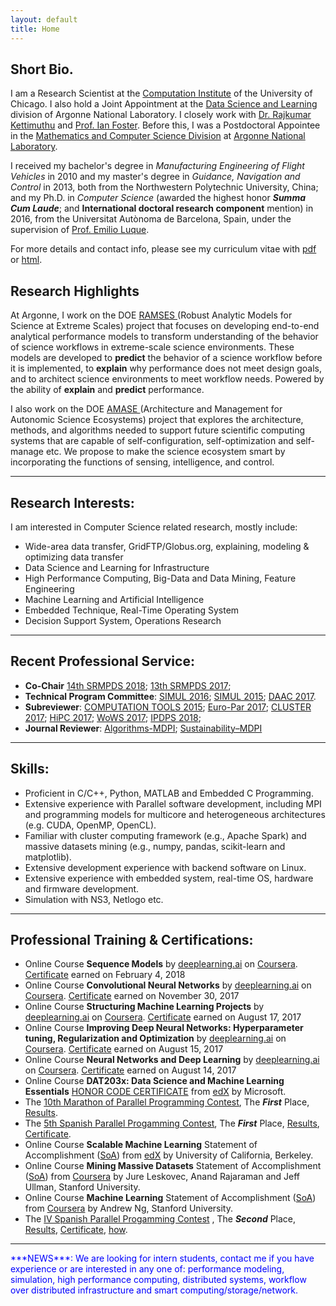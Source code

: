 ```yaml
---
layout: default
title: Home
---
```


## Short Bio.
I am a Research Scientist at the [Computation Institute](https://www.ci.uchicago.edu) of the University of Chicago. I also hold a Joint Appointment at the [Data Science and Learning](http://www.anl.gov/dsl) division of Argonne National Laboratory. I closely work with <a href="http://www.mcs.anl.gov/~kettimut/" target="_blank">Dr. Rajkumar Kettimuthu</a> and <a href="https://www.cs.uchicago.edu/directory/ian-foster" target="_blank">Prof. Ian Foster</a>. Before this, I was a Postdoctoral Appointee in the [Mathematics and Computer Science Division](http://www.mcs.anl.gov/person/zhengchun-liu) at [Argonne National Laboratory](http://www.anl.gov/).

I received my bachelor's degree in _Manufacturing Engineering of Flight Vehicles_ in 2010 and my master's degree in _Guidance, Navigation and Control_ in 2013, both from the Northwestern Polytechnic University, China; and my Ph.D. in _Computer Science_ (awarded the highest honor ___Summa Cum Laude___; and **International doctoral research component** mention) in 2016, from the Universitat Autònoma de Barcelona, Spain, under the supervision of <a href="http://grupsderecerca.uab.cat/hpc4eas/Emilio.Luque" target="_blank">Prof. Emilio Luque</a>.

For more details and contact info, please see my curriculum vitae with <a href="file/Zhengchun_Liu_CV.pdf" target="_blank">pdf</a> or <a href="file/Zhengchun_Liu_CV.html" target="_blank">html</a>.

## Research Highlights
At Argonne, I work on the DOE <a href="https://ramsesproject.github.io" target="_blank"> RAMSES </a> (Robust Analytic Models for Science at Extreme Scales) project that focuses on developing end-to-end analytical performance models to transform understanding of the behavior of science workflows in extreme-scale science environments. These models are developed to __predict__ the behavior of a science workflow before it is implemented, to __explain__ why performance does not meet design goals, and to architect science environments to meet workflow needs. Powered by the ability of __explain__ and __predict__ performance. 

I also work on the DOE <a href="https://amaseproject.github.io" target="_blank"> AMASE </a> (Architecture and Management for Autonomic Science Ecosystems) project that explores the architecture, methods, and algorithms needed to support future scientific computing systems that are capable of self-configuration, self-optimization and self-manage etc. We propose to make the science ecosystem smart by incorporating the functions of sensing, intelligence, and control.

---
## Research Interests:

I am interested in Computer Science related research, mostly include:

* Wide-area data transfer, GridFTP/Globus.org, explaining, modeling & optimizing data transfer 
* Data Science and Learning for Infrastructure
* High Performance Computing, Big-Data and Data Mining, Feature Engineering
* Machine Learning and Artificial Intelligence
* Embedded Technique, Real-Time Operating System
* Decision Support System, Operations Research

---
## Recent Professional Service:
* **Co-Chair** [14th SRMPDS 2018](https://srmpds.github.io/); [13th SRMPDS 2017](https://srmpds.github.io/); 
* **Technical Program Committee**: [SIMUL 2016](https://www.iaria.org/conferences2016/ComSIMUL16.html); [SIMUL 2015](https://www.iaria.org/conferences2015/ComSIMUL15.html); [DAAC 2017](http://www.depts.ttu.edu/cac/conferences/ucc2017/page-2/daacworkshop.html).
* **Subreviewer**: [COMPUTATION TOOLS 2015](https://www.iaria.org/conferences2015/COMPUTATIONTOOLS15.html); [Euro-Par 2017](http://europar2017.usc.es/); [CLUSTER 2017](https://cluster17.github.io/); [HiPC 2017](http://hipc.org/); [WoWS 2017](https://words.sdsc.edu/wows2017); [IPDPS 2018](http://www.ipdps.org/ipdps2018/2018_call_for_papers.html);
* **Journal Reviewer**: [Algorithms-MDPI](http://www.mdpi.com/journal/algorithms); [ Sustainability–MDPI](http://www.mdpi.com/journal/sustainability)

---
## Skills:
* Proficient in C/C++, Python, MATLAB and Embedded C Programming.
* Extensive experience with Parallel software development, including MPI and programming models for multicore and heterogeneous architectures (e.g. CUDA, OpenMP, OpenCL).
* Familiar with cluster computing framework (e.g., Apache Spark) and massive datasets mining (e.g., numpy, pandas, scikit-learn and matplotlib).
* Extensive development experience with backend software on Linux.
* Extensive experience with embedded system, real-time OS, hardware and firmware development.
* Simulation with NS3, Netlogo etc.

---
## Professional Training & Certifications:
* Online Course __Sequence Models__ by [deeplearning.ai](https://www.deeplearning.ai/) on [Coursera](https://www.coursera.org/learn/nlp-sequence-models/home/welcome). <a href="https://www.coursera.org/account/accomplishments/certificate/98J8RFKMCGAA" target="_blank">Certificate</a> earned on February 4, 2018
* Online Course __Convolutional Neural Networks__ by [deeplearning.ai](https://www.deeplearning.ai/) on [Coursera](https://www.coursera.org/learn/convolutional-neural-networks). <a href="https://www.coursera.org/account/accomplishments/certificate/PS2LT4WMR7M8" target="_blank">Certificate</a> earned on November 30, 2017
* Online Course __Structuring Machine Learning Projects__ by [deeplearning.ai](https://www.deeplearning.ai/) on [Coursera](https://www.coursera.org/learn/neural-networks-deep-learning). <a href="https://www.coursera.org/account/accomplishments/certificate/GTUWDPUQJHJB" target="_blank">Certificate</a> earned on August 17, 2017
* Online Course __Improving Deep Neural Networks: Hyperparameter tuning, Regularization and Optimization__ by [deeplearning.ai](https://www.deeplearning.ai/) on [Coursera](https://www.coursera.org/learn/neural-networks-deep-learning). <a href="https://www.coursera.org/account/accomplishments/certificate/DAN32L2EDNUT" target="_blank">Certificate</a> earned on August 15, 2017
* Online Course __Neural Networks and Deep Learning__ by [deeplearning.ai](https://www.deeplearning.ai/) on [Coursera](https://www.coursera.org/learn/neural-networks-deep-learning). <a href="https://www.coursera.org/account/accomplishments/certificate/J93J6LDKAWFJ" target="_blank">Certificate</a> earned on August 14, 2017
* Online Course __DAT203x: Data Science and Machine Learning Essentials__ [HONOR CODE CERTIFICATE](file/Microsoft-DAT203x-Certificate-edX.pdf) from [edX](https://courses.edx.org/courses/course-v1:Microsoft+DAT203x+1T2016/info) by Microsoft.
* The [10th Marathon of Parallel Programming Contest](http://lspd.mackenzie.br/marathon/15/), The ___First___ Place, [Results](http://lspd.mackenzie.br/marathon/15/winners.html).
* The [5th Spanish Parallel Progamming Contest](http://luna.inf.um.es/2015/), The ___First___ Place, [Results](http://luna.inf.um.es/2015/results.php?lang=en), [Certificate](file/certificado_2015_UAB.pdf).
* Online Course __Scalable Machine Learning__ Statement of Accomplishment ([SoA](file/Scalable-Machine-Learning-2015.pdf)) from [edX](https://courses.edx.org/courses/BerkeleyX/CS190.1x/1T2015/info) by University of California, Berkeley.
* Online Course __Mining Massive Datasets__ Statement of Accomplishment ([SoA](file/Coursera-mmds-2015.pdf)) from [Coursera](https://www.coursera.org/course/mmds) by Jure Leskovec, Anand Rajaraman and Jeff Ullman, Stanford University.
* Online Course __Machine Learning__ Statement of Accomplishment ([SoA](file/Coursera-ml-2014.pdf)) from [Coursera](https://www.coursera.org/course/ml) by Andrew Ng, Stanford University.
* The [IV Spanish Parallel Progamming Contest](http://luna.inf.um.es/2014/) , The ___Second___ Place, [Results](http://luna.inf.um.es/2014/results.php?lang=en), [Certificate](file/certificado_2014_UAB.pdf), [how](img/competition.jpg).

---
<span style="color:blue">
***NEWS***: 
We are looking for intern students, contact me if you have experience or are interested in any one of: performance modeling, simulation, high performance computing, distributed systems, workflow over distributed infrastructure and smart computing/storage/network.
</span>
